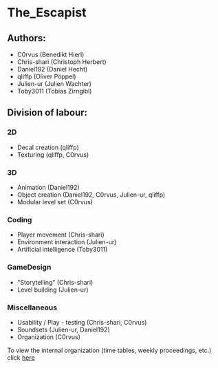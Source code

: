 # The_Escapist

## Authors:
* C0rvus                        (Benedikt Hierl)
* Chris-shari                   (Christoph Herbert)
* Daniel192                     (Daniel Hecht)
* qliffp                        (Oliver Pöppel)
* Julien-ur                     (Julien Wachter)
* Toby3011                      (Tobias Zirngibl)

## Division of labour:

### 2D
* Decal creation                (qliffp)
* Texturing                     (qliffp, C0rvus)

### 3D
* Animation                     (Daniel192)
* Object creation               (Daniel192, C0rvus, Julien-ur, qliffp)
* Modular level set             (C0rvus)

### Coding
* Player movement               (Chris-shari)
* Environment interaction       (Julien-ur)
* Artificial intelligence       (Toby3011)

### GameDesign
* "Storytelling"                (Chris-shari)
* Level building                (Julien-ur)

### Miscellaneous
* Usability / Play - testing    (Chris-shari, C0rvus)
* Soundsets                     (Julien-ur, Daniel192)
* Organization                  (C0rvus)

To view the internal organization (time tables, weekly proceedings, etc.) click [here](https://www.dropbox.com/sh/iqtrrbptr452nan/AADSba24qTiD2SeTD-gF5v0ba?dl=0)